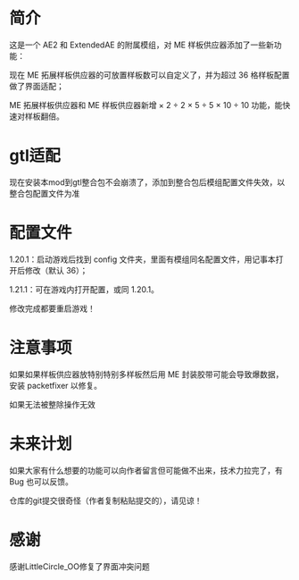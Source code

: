 # 简介

这是一个 AE2 和 ExtendedAE 的附属模组，对 ME 样板供应器添加了一些新功能：

现在 ME 拓展样板供应器的可放置样板数可以自定义了，并为超过 36 格样板配置做了界面适配；

 ME 拓展样板供应器和 ME 样板供应器新增 × 2  ÷ 2      × 5 ÷ 5     × 10  ÷ 10 功能，能快速对样板翻倍。


# gtl适配

现在安装本mod到gtl整合包不会崩溃了，添加到整合包后模组配置文件失效，以整合包配置文件为准

# 配置文件

1.20.1：启动游戏后找到 config 文件夹，里面有模组同名配置文件，用记事本打开后修改（默认 36）；

1.21.1：可在游戏内打开配置，或同 1.20.1。

修改完成都要重启游戏！

# 注意事项

如果如果样板供应器放特别特别多样板然后用 ME 封装胶带可能会导致爆数据，安装 packetfixer 以修复。

如果无法被整除操作无效

# 未来计划

如果大家有什么想要的功能可以向作者留言但可能做不出来，技术力拉完了，有 Bug 也可以反馈。


仓库的git提交很奇怪（作者复制粘贴提交的），请见谅！

# 感谢

感谢LittleCircle_OO修复了界面冲突问题
